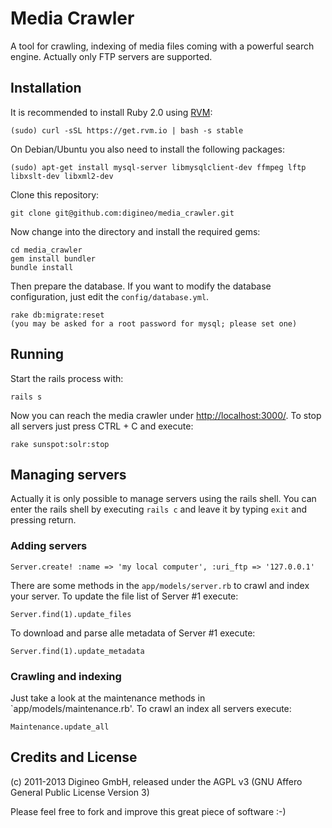 Media Crawler
=============

A tool for crawling, indexing of media files coming with a powerful search engine.
Actually only FTP servers are supported.



Installation
------------

It is recommended to install Ruby 2.0 using [RVM](http://rvm.io/):

    (sudo) curl -sSL https://get.rvm.io | bash -s stable

On Debian/Ubuntu you also need to install the following packages:

    (sudo) apt-get install mysql-server libmysqlclient-dev ffmpeg lftp libxslt-dev libxml2-dev

Clone this repository:

    git clone git@github.com:digineo/media_crawler.git

Now change into the directory and install the required gems:

    cd media_crawler
    gem install bundler
    bundle install

Then prepare the database. If you want to modify the database configuration, just edit the `config/database.yml`.

    rake db:migrate:reset
    (you may be asked for a root password for mysql; please set one)

Running
-------

Start the rails process with:

    rails s

Now you can reach the media crawler under [http://localhost:3000/](http://localhost:3000/).
To stop all servers just press CTRL + C and execute:

    rake sunspot:solr:stop

Managing servers
----------------

Actually it is only possible to manage servers using the rails shell. You can enter the rails shell by executing `rails c` and leave it by typing `exit` and pressing return.

### Adding servers

    Server.create! :name => 'my local computer', :uri_ftp => '127.0.0.1'

There are some methods in the `app/models/server.rb` to crawl and index your server.
To update the file list of Server #1 execute:

    Server.find(1).update_files

To download and parse alle metadata of Server #1 execute:

    Server.find(1).update_metadata

### Crawling and indexing

Just take a look at the maintenance methods in `app/models/maintenance.rb'. To crawl an index all servers execute:

    Maintenance.update_all


Credits and License
-------------------

(c) 2011-2013 Digineo GmbH, released under the AGPL v3 (GNU Affero General Public License Version 3)

Please feel free to fork and improve this great piece of software :-)

